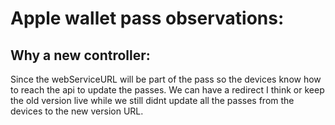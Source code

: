 # Apple wallet pass observations:
## Why a new controller:
Since the webServiceURL will be part of the pass so the devices know how to reach the api to update the passes.
We can have a redirect I think or keep the old version live while we still didnt update all the passes from the devices to the new version URL.

